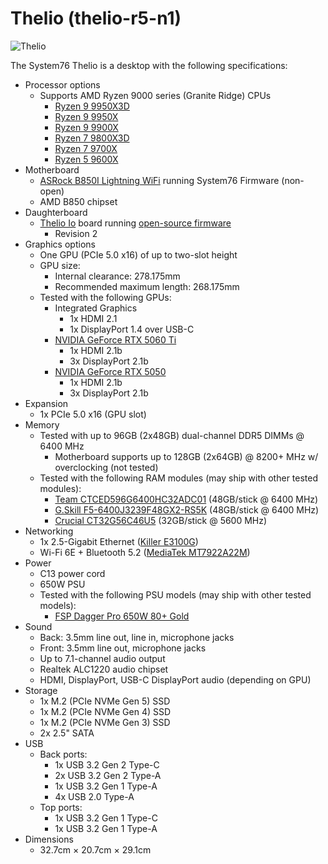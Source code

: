 # Thelio (thelio-r5-n1)

![Thelio](./img/thelio-r5-n1.png)

The System76 Thelio is a desktop with the following specifications:

- Processor options
    - Supports AMD Ryzen 9000 series (Granite Ridge) CPUs
        - [Ryzen 9 9950X3D](https://www.amd.com/en/products/processors/desktops/ryzen/9000-series/amd-ryzen-9-9950x3d.html)
        - [Ryzen 9 9950X](https://www.amd.com/en/products/processors/desktops/ryzen/9000-series/amd-ryzen-9-9950x.html)
        - [Ryzen 9 9900X](https://www.amd.com/en/products/processors/desktops/ryzen/9000-series/amd-ryzen-9-9900x.html)
        - [Ryzen 7 9800X3D](https://www.amd.com/en/products/processors/desktops/ryzen/9000-series/amd-ryzen-7-9800x3d.html)
        - [Ryzen 7 9700X](https://www.amd.com/en/products/processors/desktops/ryzen/9000-series/amd-ryzen-7-9700x.html)
        - [Ryzen 5 9600X](https://www.amd.com/en/products/processors/desktops/ryzen/9000-series/amd-ryzen-5-9600x.html)
- Motherboard
    - [ASRock B850I Lightning WiFi](https://pg.asrock.com/mb/AMD/B850I%20Lightning%20WiFi/index.us.asp#Specification) running System76 Firmware (non-open)
    - AMD B850 chipset
- Daughterboard
    - [Thelio Io](https://github.com/system76/thelio-io) board running [open-source firmware](https://github.com/system76/qmk_firmware/tree/master/keyboards/system76/thelio_io_2)
        - Revision 2
- Graphics options
    - One GPU (PCIe 5.0 x16) of up to two-slot height
    - GPU size:
        - Internal clearance: 278.175mm
        - Recommended maximum length: 268.175mm
    - Tested with the following GPUs:
        - Integrated Graphics
            - 1x HDMI 2.1
            - 1x DisplayPort 1.4 over USB-C
        - [NVIDIA GeForce RTX 5060 Ti](https://www.nvidia.com/en-us/geforce/graphics-cards/50-series/rtx-5060-family/#specs)
            - 1x HDMI 2.1b
            - 3x DisplayPort 2.1b
        - [NVIDIA GeForce RTX 5050](https://www.nvidia.com/en-us/geforce/graphics-cards/50-series/rtx-5050/#specs)
            - 1x HDMI 2.1b
            - 3x DisplayPort 2.1b
- Expansion
    - 1x PCIe 5.0 x16 (GPU slot)
- Memory
    - Tested with up to 96GB (2x48GB) dual-channel DDR5 DIMMs @ 6400 MHz
        - Motherboard supports up to 128GB (2x64GB) @ 8200+ MHz w/ overclocking (not tested)
    - Tested with the following RAM modules (may ship with other tested modules):
        - [Team CTCED596G6400HC32ADC01](https://www.teamgroupinc.com/en/product-detail/memory/T-CREATE/expert-u-dimm-ddr5-black/expert-u-dimm-ddr5-black-CTCED596G6400HC32ADC01/) (48GB/stick @ 6400 MHz)
        - [G.Skill F5-6400J3239F48GX2-RS5K](https://www.gskill.com/product/165/377/1684287813/F5-6400J3239F48GX2-RS5K) (48GB/stick @ 6400 MHz)
        - [Crucial CT32G56C46U5](https://www.crucial.com/memory/ddr5/ct32g56c46u5) (32GB/stick @ 5600 MHz)
- Networking
    - 1x 2.5-Gigabit Ethernet ([Killer E3100G](https://www.intel.com/content/www/us/en/products/sku/215261/intel-killer-ethernet-e3100-2-5-gbps/specifications.html))
    - Wi-Fi 6E + Bluetooth 5.2 ([MediaTek MT7922A22M](https://fccid.io/RAS-MT7922A22M))
- Power
    - C13 power cord
    - 650W PSU
    - Tested with the following PSU models (may ship with other tested models):
        - [FSP Dagger Pro 650W 80+ Gold](https://www.fspgroupusa.com/ecommerce/daggerpro650w.html)
- Sound
    - Back: 3.5mm line out, line in, microphone jacks
    - Front: 3.5mm line out, microphone jacks
    - Up to 7.1-channel audio output
    - Realtek ALC1220 audio chipset
    - HDMI, DisplayPort, USB-C DisplayPort audio (depending on GPU)
- Storage
    - 1x M.2 (PCIe NVMe Gen 5) SSD
    - 1x M.2 (PCIe NVMe Gen 4) SSD
    - 1x M.2 (PCIe NVMe Gen 3) SSD
    - 2x 2.5" SATA
- USB
    - Back ports:
        - 1x USB 3.2 Gen 2 Type-C
        - 2x USB 3.2 Gen 2 Type-A
        - 1x USB 3.2 Gen 1 Type-A
        - 4x USB 2.0 Type-A
    - Top ports:
        - 1x USB 3.2 Gen 1 Type-C
        - 1x USB 3.2 Gen 1 Type-A
- Dimensions
    - 32.7cm × 20.7cm × 29.1cm
